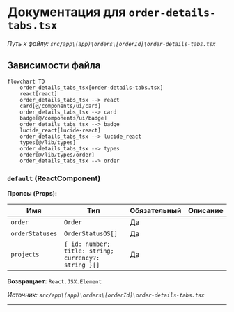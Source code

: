 # Документация для `order-details-tabs.tsx`

*Путь к файлу: `src/app\(app)\orders\[orderId]\order-details-tabs.tsx`*

## Зависимости файла

```mermaid
flowchart TD
    order_details_tabs_tsx[order-details-tabs.tsx]
    react[react]
    order_details_tabs_tsx --> react
    card[@/components/ui/card]
    order_details_tabs_tsx --> card
    badge[@/components/ui/badge]
    order_details_tabs_tsx --> badge
    lucide_react[lucide-react]
    order_details_tabs_tsx --> lucide_react
    types[@/lib/types]
    order_details_tabs_tsx --> types
    order[@/lib/types/order]
    order_details_tabs_tsx --> order
```

### `default` (ReactComponent)

**Пропсы (Props):**

| Имя | Тип | Обязательный | Описание |
|---|---|---|---|
| `order` | `Order` | Да |  |
| `orderStatuses` | `OrderStatusOS[]` | Да |  |
| `projects` | `{ id: number; title: string; currency?: string }[]` | Да |  |

**Возвращает:** `React.JSX.Element`

*Источник: `src/app\(app)\orders\[orderId]\order-details-tabs.tsx`*

---
